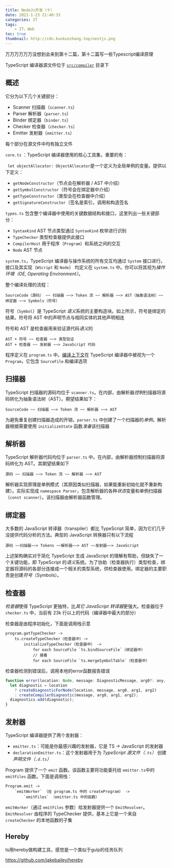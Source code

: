 ```yaml
---
title: NodeJs开发（十） 
date: 2021-1-23 21:40:33
categories: IT
tags:
    - IT，Web
toc: true
thumbnail: http://cdn.kunkunzhang.top/nestjs.png
---
```


万万万万万万没想到会来到第十二篇，第十二篇写一些Typescript编译原理

<!--more-->

TypeScript 编译器源文件位于 [`src/compiler`](https://github.com/Microsoft/TypeScript/tree/master/src/compiler) 目录下

## 概述

它分为以下几个关键部分：

- Scanner 扫描器（`scanner.ts`）
- Parser 解析器（`parser.ts`）
- Binder 绑定器（`binder.ts`）
- Checker 检查器（`checker.ts`）
- Emitter 发射器（`emitter.ts`）

每个部分在源文件中均有独立文件

`core.ts` ：TypeScript 编译器使用的核心工具集，重要的有：

` let objectAllocator: ObjectAllocator`是一个定义为全局单例的变量。提供以下定义：

- `getNodeConstructor`（节点会在解析器 / AST 中介绍）
- `getSymbolConstructor`（符号会在绑定器中介绍）
- `getTypeConstructor`（类型会在检查器中介绍）
- `getSignatureConstructor`（签名是索引，调用和构造签名

`types.ts` 包含整个编译器中使用的关键数据结构和接口，这里列出一些关键部分：

- `SyntaxKind` AST 节点类型通过 `SyntaxKind` 枚举进行识别
- `TypeChecker` 类型检查器提供此接口
- `CompilerHost` 用于程序（`Program`）和系统之间的交互
- `Node` AST 节点

`system.ts`，TypeScript 编译器与操作系统的所有交互均通过 `System` 接口进行。接口及其实现（`WScript` 和 `Node`） 均定义在 `system.ts` 中。你可以将其视为*操作环境（OE, Operating Environment）*。

整个编译处理的流程：

```
SourceCode（源码） ~~ 扫描器 ~~> Token 流 ~~ 解析器 ~~> AST（抽象语法树）~~ 绑定器 ~~> Symbols（符号）
```

符号（`Symbol`）是 TypeScript *语义*系统的主要构造块。如上所示，符号是绑定的结果。符号将 AST 中的声明节点与相同实体的其他声明相连

符号和 AST 是检查器用来验证源代码*语义*的

```
AST + 符号 ~~ 检查器 ~~> 类型验证
AST + 检查器 ~~ 发射器 ~~> JavaScript 代码
```

程序定义在 `program.ts` 中。[编译上下文](https://jkchao.github.io/typescript-book-chinese/project/compilationContext.html)在 TypeScript 编译器中被视为一个 `Program`，它包含 `SourceFile` 和编译选项



## 扫描器

TypeScript 扫描器的源码均位于 `scanner.ts`。在内部，由解析器*控制*扫描器将源码转化为抽象语法树（AST）。期望结果如下：

```
SourceCode ~~ 扫描器 ~~> Token 流 ~~ 解析器 ~~> AST
```

为避免重复创建扫描器造成的开销，`parser.ts` 中创建了一个扫描器的*单例*。解析器根据需要使用 `initializeState` 函数*准备*该扫描器



## 解析器

TypeScript 解析器代码均位于 `parser.ts` 中。在内部，由解析器控制扫描器将源码转化为 AST。其期望结果如下

```
源码 ~~ 扫描器 ~~> Token 流 ~~ 解析器 ~~> AST
```

解析器实现原理是单例模式（其原因类似扫描器，如果能重新初始化就不重新构建）。实际实现成 `namespace Parser`，包含解析器的各种*状态*变量和单例扫描器（`const scanner`）。该扫描器由解析器函数管理。





## 绑定器

大多数的 JavaScript 转译器（transpiler）都比 TypeScript 简单，因为它们几乎没提供代码分析的方法。典型的 JavaScript 转换器只有以下流程

```
源码 ~~扫描器~~> Tokens ~~解析器~~> AST ~~发射器~~> JavaScript
```

上述架构确实对于简化 TypeScript 生成 JavaScript 的理解有帮助，但缺失了一个关键功能，即 TypeScript 的*语义*系统。为了协助（检查器执行）类型检查，绑定器将源码的各部分连接成一个相关的类型系统，供检查器使用。绑定器的主要职责是创建*符号*（Symbols）。



## 检查器

*检查器*使得 TypeScript 更独特，比*其它 JavaScript 转译器*更强大。检查器位于 `checker.ts` 中，当前有 23k 行以上的代码（编译器中最大的部分）

检查器是由程序初始化，下面是调用栈示意

```
program.getTypeChecker ->
    ts.createTypeChecker（检查器中）->
        initializeTypeChecker（检查器中） ->
            for each SourceFile `ts.bindSourceFile`（绑定器中）
            // 接着
            for each SourceFile `ts.mergeSymbolTable`（检查器中）
```

检查器检测到错误后，调用本地的error函数报告错误

```javascript
function error(location: Node, message: DiagnosticMessage, arg0?: any, arg1?: any, arg2?: any): void {
  let diagnostic = location
    ? createDiagnosticForNode(location, message, arg0, arg1, arg2)
    : createCompilerDiagnostic(message, arg0, arg1, arg2);
  diagnostics.add(diagnostic);
}
```



## 发射器

TypeScript 编译器提供了两个发射器：

- `emitter.ts`：可能是你最感兴趣的发射器，它是 TS -> JavaScript 的发射器
- `declarationEmitter.ts`：这个发射器用于为 *TypeScript 源文件（`.ts`）* 创建*声明文件（`.d.ts`）*

Program 提供了一个 `emit` 函数。该函数主要将功能委托给 `emitter.ts`中的 `emitFiles` 函数。下面是调用栈：

```
Program.emit ->
    `emitWorker` （在 program.ts 中的 createProgram） ->
        `emitFiles` （emitter.ts 中的函数）
```

`emitWorker`（通过 `emitFiles` 参数）给发射器提供一个 `EmitResolver`。 `EmitResolver` 由程序的 TypeChecker 提供，基本上它是一个来自 `createChecker` 的本地函数的子集

## Hereby

ts用hereby做构建工具，感觉是一个类似于gulp的任务队列

https://github.com/jakebailey/hereby

